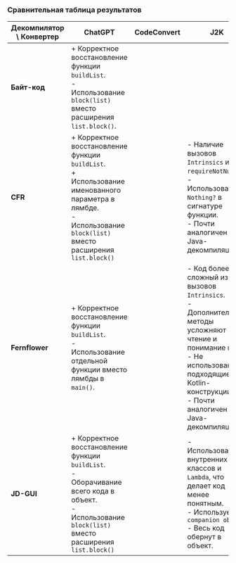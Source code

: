 ### Сравнительная таблица результатов

| **Декомпилятор \ Конвертер** | **ChatGPT**                                                                                                                                                            | **CodeConvert** | **J2K**                                                                                                                                                                                                  |
|------------------------------|------------------------------------------------------------------------------------------------------------------------------------------------------------------------|-----------------|----------------------------------------------------------------------------------------------------------------------------------------------------------------------------------------------------------|
| **Байт-код**                 | + Корректное восстановление функции `buildList`.<br>- Использование `block(list)` вместо расширения `list.block()`.                                                    |                 |                                                                                                                                                                                                          |
| **CFR**                      | + Корректное восстановление функции `buildList`.<br>+ Использование именованного параметра в лямбде.<br>- Использование `block(list)` вместо расширения `list.block()` |                 | - Наличие вызовов `Intrinsics` и `requireNotNull`.<br>- Использование `Nothing?` в сигнатуре функции.<br>- Почти аналогичен Java-декомпиляции                                                            |
| **Fernflower**               | + Корректное восстановление функции `buildList`.<br>- Использование отдельной функции вместо лямбды в `main()`.                                                        |                 | - Код более сложный из-за вызовов `Intrinsics`.<br>- Дополнительные методы усложняют чтение и понимание кода.<br>- Не использованы подходящие Kotlin-конструкции<br>- Почти аналогичен Java-декомпиляции |
| **JD-GUI**                   | + Корректное восстановление функции `buildList`.<br>- Оборачивание всего кода в объект.<br>- Использование `block(list)` вместо расширения `list.block()`              |                 | - Использование внутренних классов и `Lambda`, что делает код менее понятным.<br>- Используется `companion object`<br>- Весь код обернут в объект.                                                       |
